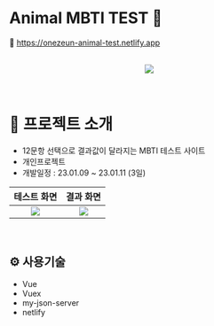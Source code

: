 # Animal MBTI TEST 🐹
  📌 https://onezeun-animal-test.netlify.app
  
<p align="middle" >
<br>
<img src="https://user-images.githubusercontent.com/78632052/211738379-e9e3b8b2-5159-4ac1-87fa-4bca3903fc98.gif"><br>
</p>




<br/>

# 📝 프로젝트 소개
- 12문항 선택으로 결과값이 달라지는 MBTI 테스트 사이트
- 개인프로젝트
- 개발일정 : 23.01.09 ~ 23.01.11 (3일)


<div align="middle" >

|테스트 화면|결과 화면|
| :----: |  :---: |
|<img src="https://user-images.githubusercontent.com/78632052/211739516-2d459100-b6fb-4575-9b49-9295a7b61a52.gif" />|<img src="https://user-images.githubusercontent.com/78632052/211739525-76c8693f-dde6-41ab-86fd-cbea50023b03.gif"/>|

</div>


<br>

## ⚙️ 사용기술
- Vue
- Vuex
- my-json-server
- netlify 

<br>
